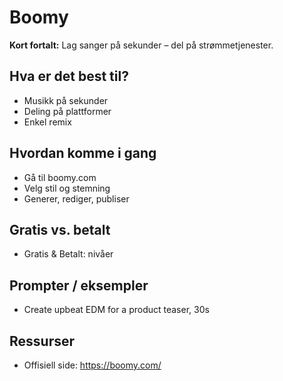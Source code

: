 # Boomy

**Kort fortalt:** Lag sanger på sekunder – del på strømmetjenester.

## Hva er det best til?
- Musikk på sekunder
- Deling på plattformer
- Enkel remix

## Hvordan komme i gang
- Gå til boomy.com
- Velg stil og stemning
- Generer, rediger, publiser

## Gratis vs. betalt
- Gratis & Betalt: nivåer

## Prompter / eksempler
- Create upbeat EDM for a product teaser, 30s

## Ressurser
- Offisiell side: https://boomy.com/
